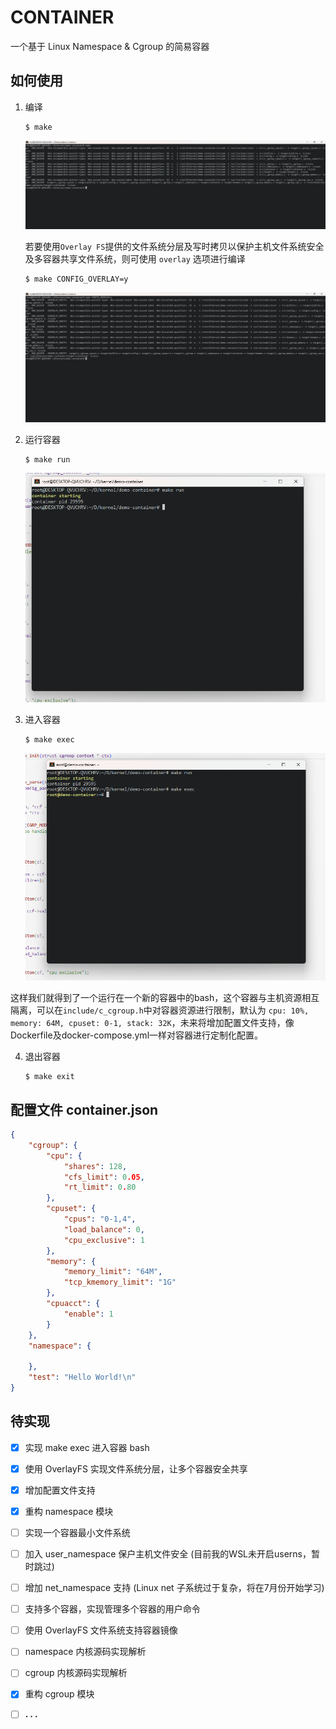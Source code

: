 # CONTAINER

一个基于 Linux Namespace & Cgroup 的简易容器

## 如何使用

1. 编译

    ```shell
    $ make
    ```

    ![image-20230505125031996](./assets/image-20230505125031996.png)

    若要使用`Overlay FS`提供的文件系统分层及写时拷贝以保护主机文件系统安全及多容器共享文件系统，则可使用 `overlay` 选项进行编译

    ```shell
    $ make CONFIG_OVERLAY=y
    ```

    ![image-20230505125109330](./assets/image-20230505125109330.png)

2. 运行容器

    ```shell
    $ make run
    ```

    ![image-20230505125137461](./assets/image-20230505125137461.png)

3. 进入容器

    ```shell
    $ make exec
    ```

    ![image-20230505125204861](./assets/image-20230505125204861.png)

这样我们就得到了一个运行在一个新的容器中的bash，这个容器与主机资源相互隔离，可以在`include/c_cgroup.h`中对容器资源进行限制，默认为 `cpu: 10%, memory: 64M, cpuset: 0-1, stack: 32K`，未来将增加配置文件支持，像Dockerfile及docker-compose.yml一样对容器进行定制化配置。

4. 退出容器

   ```shell
   $ make exit
   ```

## 配置文件 container.json

```json
{
    "cgroup": {
        "cpu": {
            "shares": 128,
            "cfs_limit": 0.05,
            "rt_limit": 0.80
        },
        "cpuset": {
            "cpus": "0-1,4",
            "load_balance": 0,
            "cpu_exclusive": 1
        },
        "memory": {
            "memory_limit": "64M",
            "tcp_kmemory_limit": "1G"
        },
        "cpuacct": {
            "enable": 1
        }
    },
    "namespace": {

    },
    "test": "Hello World!\n"
}
```


## 待实现

- [x] 实现 make exec 进入容器 bash
- [x] 使用 OverlayFS 实现文件系统分层，让多个容器安全共享
- [x] 增加配置文件支持
- [x] 重构 namespace 模块
- [ ] 实现一个容器最小文件系统
- [ ] 加入 user_namespace 保户主机文件安全 (目前我的WSL未开启userns，暂时跳过)
- [ ] 增加 net_namespace 支持 (Linux net 子系统过于复杂，将在7月份开始学习)
- [ ] 支持多个容器，实现管理多个容器的用户命令
- [ ] 使用 OverlayFS 文件系统支持容器镜像
- [ ] namespace 内核源码实现解析
- [ ] cgroup 内核源码实现解析
- [x] 重构 cgroup 模块 
- [ ] **. . .**



